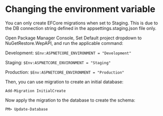 ﻿# Changing the environment variable

You can only create EFCore migrations when set to Staging. This is due to the DB connection string defined in the appsettings.staging.json file only.

Open Package Manager Console, Set Default project dropdown to NuGetRestore.WepAPI, and run the applicable command:

Development: `$Env:ASPNETCORE_ENVIRONMENT = "Development"`

Staging: `$Env:ASPNETCORE_ENVIRONMENT = "Staging"`

Production: `$Env:ASPNETCORE_ENVIRONMENT = "Production"`


Then, you can use migration to create an initial database:

`Add-Migration InitialCreate`

Now apply the migration to the database to create the schema:

`PM> Update-Database`
